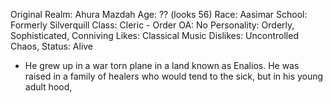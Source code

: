 Original Realm: Ahura Mazdah 
Age: ?? (looks 56)
Race: Aasimar
School: Formerly Silverquill
Class: Cleric - Order
OA: No
Personality: Orderly, Sophisticated, Conniving
Likes: Classical Music
Dislikes: Uncontrolled Chaos, 
Status: Alive

- He grew up in a war torn plane in a land known as Enalios. He was raised in a family of healers who would tend to the sick, but in his young adult hood, 